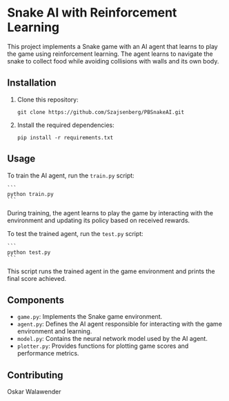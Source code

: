 # Snake AI with Reinforcement Learning

This project implements a Snake game with an AI agent that learns to play the game using reinforcement learning. The agent learns to navigate the snake to collect food while avoiding collisions with walls and its own body.

## Installation

1. Clone this repository:

    ```
    git clone https://github.com/Szajsenberg/PBSnakeAI.git
    ```

2. Install the required dependencies:

    ```
    pip install -r requirements.txt
    ```

## Usage

To train the AI agent, run the `train.py` script:

    ```
    python train.py
    ```

During training, the agent learns to play the game by interacting with the environment and updating its policy based on received rewards.

To test the trained agent, run the `test.py` script:

    ```
    python test.py
    ```

This script runs the trained agent in the game environment and prints the final score achieved.

## Components

- `game.py`: Implements the Snake game environment.
- `agent.py`: Defines the AI agent responsible for interacting with the game environment and learning.
- `model.py`: Contains the neural network model used by the AI agent.
- `plotter.py`: Provides functions for plotting game scores and performance metrics.


## Contributing

Oskar Walawender
